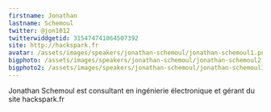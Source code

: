 ```yaml
---
firstname: Jonathan 
lastname: Schemoul
twitter: @jon1012
twitterwiddgetid: 315474741064507392
site: http://hackspark.fr
avatar: /assets/images/speakers/jonathan-schemoul/jonathan-schemoul1.png
bigphoto: /assets/images/speakers/jonathan-schemoul/jonathan-schemoul2.png
bigphoto2: /assets/images/speakers/jonathan-schemoul/jonathan-schemoul3.png
---
```


Jonathan Schemoul est consultant en ingénierie électronique et gérant du site hackspark.fr
